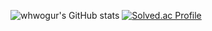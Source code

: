 ![whwogur's GitHub stats](https://github-readme-stats.vercel.app/api?username=whwogur&show_icons=true&theme=transparent)
[![Solved.ac Profile](http://mazassumnida.wtf/api/v2/generate_badge?boj=백준아이디)](https://solved.ac/lev08/)
